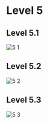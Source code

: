 # Level 5

## Level 5.1
![5 1](https://github.com/65030179179Pattarapon/COM-LAB-I-LabSheet-Week-11/assets/144198506/bfe32890-01cc-44f2-9d4e-8909c18c56a3)

## Level 5.2
![5 2](https://github.com/65030179179Pattarapon/COM-LAB-I-LabSheet-Week-11/assets/144198506/70e61058-fc41-4563-87c5-a40086f727af)

## Level 5.3
![5 3](https://github.com/65030179179Pattarapon/COM-LAB-I-LabSheet-Week-11/assets/144198506/2e8b9002-e09f-4098-8576-97478474d455)
